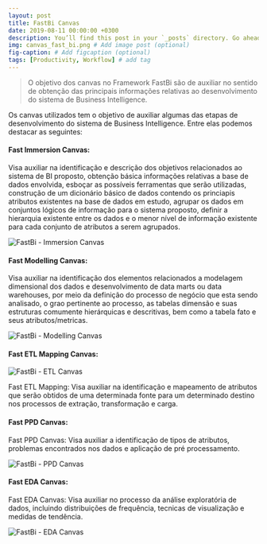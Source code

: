 ```yaml
---
layout: post
title: FastBi Canvas
date: 2019-08-11 00:00:00 +0300
description: You’ll find this post in your `_posts` directory. Go ahead and edit it and re-build the site to see your changes. # Add post description (optional)
img: canvas_fast_bi.png # Add image post (optional)
fig-caption: # Add figcaption (optional)
tags: [Productivity, Workflow] # add tag
---
```


>O objetivo dos canvas no Framework FastBi são de auxiliar no sentido de obtenção das principais informações relativas ao desenvolvimento do sistema de Business Intelligence.

Os canvas utilizados tem o objetivo de auxiliar algumas das etapas de desenvolvimento do sistema de Business Intelligence. Entre elas podemos destacar as seguintes:

#### Fast Immersion Canvas: 
Visa auxiliar na identificação e descrição dos objetivos relacionados ao sistema de BI proposto, obtenção básica informações relativas a base de dados envolvida, esboçar as possíveis ferramentas que serão utilizadas, construção de um  dicionário básico de dados contendo os princiapis atributos existentes na base de dados em estudo, agrupar os dados em conjuntos lógicos de informação para o sistema proposto, definir a hierarquia existente entre os dados e o menor nível de informação existente para cada conjunto de atributos a serem agrupados.

![FastBi - Immersion Canvas]({{site.baseurl}}/assets/img/fast_immersion_canvas.png)

#### Fast Modelling Canvas: 
Visa auxiliar na identificação dos elementos relacionados a modelagem dimensional dos dados e desenvolvimento de data marts ou data warehouses, por meio da definição do processo de negócio que esta sendo analisado, o grao pertinente ao processo, as tabelas dimensão e suas estruturas comumente hierárquicas e descritivas, bem como a tabela fato e seus atributos/metricas.

![FastBi - Modelling Canvas]({{site.baseurl}}/assets/img/fast_modelling_canvas.png)

#### Fast ETL Mapping Canvas: 

![FastBi - ETL Canvas]({{site.baseurl}}/assets/img/fast_etl_canvas.png)

Fast ETL Mapping: Visa auxiliar na identificação e mapeamento de atributos que serão obtidos de uma determinada fonte para um determinado destino nos processos de extração, transformação e carga.

#### Fast PPD Canvas: 

Fast PPD Canvas: Visa auxiliar a identificação de tipos de atributos, problemas encontrados nos dados e aplicação de pré processamento.

![FastBi - PPD Canvas]({{site.baseurl}}/assets/img/fast_ppd_canvas.png)

#### Fast EDA Canvas:

Fast EDA Canvas: Visa auxiliar no processo da análise exploratória de dados, incluindo distribuições de frequência, tecnicas de visualização e medidas de tendência.

![FastBi - EDA Canvas]({{site.baseurl}}/assets/img/fast_eda_canvas.png)




